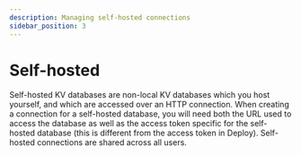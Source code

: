 ```yaml
---
description: Managing self-hosted connections
sidebar_position: 3
---
```


# Self-hosted

Self-hosted KV databases are non-local KV databases which you host yourself, and which are accessed
over an HTTP connection. When creating a connection for a self-hosted database, you will need both
the URL used to access the database as well as the access token specific for the self-hosted
database (this is different from the access token in Deploy). Self-hosted connections are shared
across all users.